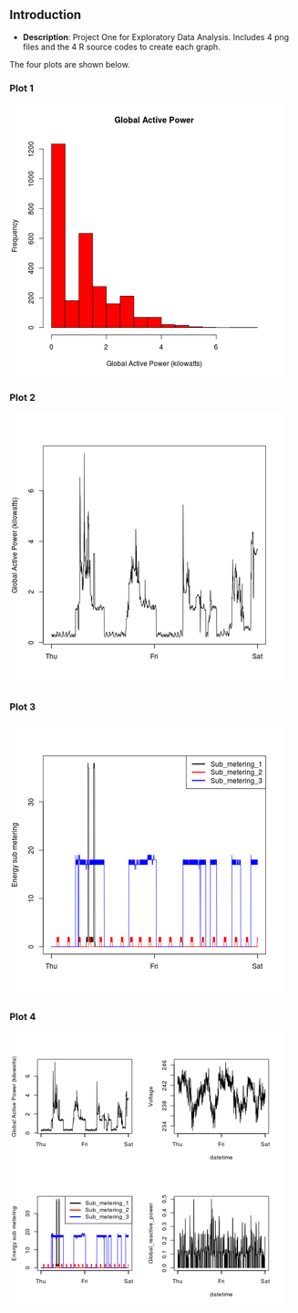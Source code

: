 ## Introduction


* <b>Description</b>: Project One for Exploratory Data Analysis.
Includes 4 png files and the 4 R source codes to create each graph.

The four plots are shown below. 


### Plot 1


![plot of chunk plot1](plot1.png) 


### Plot 2

![plot of chunk plot2](plot2.png) 


### Plot 3

![plot of chunk plot3](plot3.png) 


### Plot 4

![plot of chunk plot4](plot4.png) 

